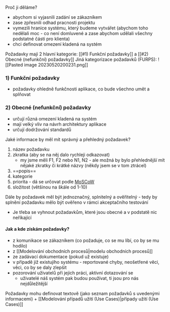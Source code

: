 Proč ji děláme?
- abychom si vyjasnili zadání se zákazníkem
- zase zpřesnili odhad pracnosti projektu
- vymezili hranice systému, který budeme vytvářet (abychom toho nedělali moc - co není domluvené a zase abychom udělali všechny podstatné části pro klienta)
- chci definovat omezení kladená na systém

Požadavky mají 2 hlavní kategorie: [[#1) Funkční požadavky]] a [[#2) Obecné (nefunkční) požadavky]]
Jiná kategorizace požadavků (FURPS):
![[Pasted image 20230520200231.png]]

### 1) Funkční požadavky
- požadavky ohledně funkčnosti aplikace, co bude všechno umět a splňovat

### 2) Obecné (nefunkční) požadavky
- určují různá omezení kladená na systém
- mají velký vliv na návrh architektury aplikace
- určují dodržování standardů

Jaké informace by měl mít správný a přehledný požadavek?
1) název požadavku
2) zkratka (aby se na něj dalo rychleji odkazovat)
	- my jsme měli F1, F2 nebo N1, N2 - ale možná by bylo přehlednější mít nějaké zkratky či krátké názvy (někdy jsem se v tom ztrácel)
3) ==popis==
4) kategorie
5) priorita - dá se určovat podle [MoSCoW](https://en.wikipedia.org/wiki/MoSCoW_method)
6) složitost (většinou na škále od 1-10)

Dále by požadavek měl být jednoznačný, splnitelný a ověřitelný - tedy by splnění požadavku mělo být ověřeno v rámci akceptačního testování 
- Je třeba se vyhnout požadavkům, které jsou obecné a v podstatě nic neříkající

#### Jak a kde získám požadavky?
- z komunikace se zákazníkem (co požaduje, co se mu líbí, co by se mu hodilo)
- z [[Modelování obchodních procesů|modelu obchodních procesů]] 
- ze zadávací dokumentace (pokud už existuje)
- v případě již existujího systému - reportované chyby, neošetřené věci, věci, co by se daly zlepšit
- pozorování uživatelů při jejich práci, aktivní dotazování se
	- uživatelé náš systém pak budou používat, ti jsou pro nás nejdůležitější

Požadavky mohu definovat textově (jako seznam požadavků s uvedenými informacemi) + [[Modelování případů užití (Use Cases)|případy užití (Use Cases)]]
